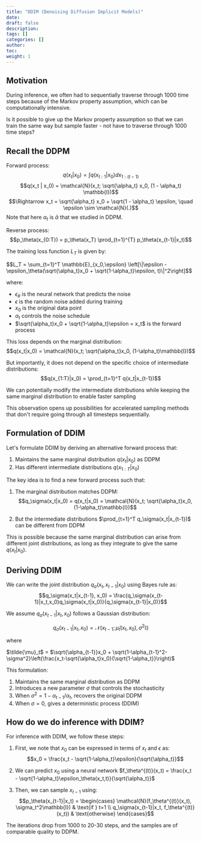```yaml
---
title: "DDIM (Denoising Diffusion Implicit Models)"
date:
draft: false
description:
tags: []
categories: []
author:
toc:
weight: 1
---
```


## Motivation
During inference, we often had to sequentially traverse through 1000 time steps because of the Markov property assumption, which can be computationally intensive. 

Is it possible to give up the Markov property assumption so that we can train the same way but sample faster - not have to traverse through 1000 time steps?

## Recall the DDPM
Forward process:
$$q(x_t | x_0) = \int q(x_{t:1} | x_0) dx_{1:(t-1)}$$
$$q(x_t | x_0) = \mathcal{N}(x_t; \sqrt{\alpha_t} x_0, (1 - \alpha_t) \mathbb{I})$$
$$\Rightarrow x_t = \sqrt{\alpha_t} x_0 + \sqrt{1 - \alpha_t} \epsilon, \quad \epsilon \sim \mathcal{N}(.)$$
Note that here $\alpha_t$ is $\bar{\alpha}$ that we studied in DDPM.


Reverse process:
$$p_\theta(x_{0:T}) = p_\theta(x_T) \prod_{t=1}^{T} p_\theta(x_{t-1}|x_t)$$

The training loss function $L_T$ is given by:
<div class="math-katex">
$$L_T = \sum_{t=1}^T \mathbb{E}_{x_0,\epsilon} \left[\|\epsilon - \epsilon_\theta(\sqrt{\alpha_t}x_0 + \sqrt{1-\alpha_t}\epsilon, t)\|^2\right]$$
</div>

where:
- $\epsilon_\theta$ is the neural network that predicts the noise
- $\epsilon$ is the random noise added during training
- $x_0$ is the original data point
- $\alpha_t$ controls the noise schedule
- $\sqrt{\alpha_t}x_0 + \sqrt{1-\alpha_t}\epsilon = x_t$ is the forward process

This loss depends on the marginal distribution:
$$q(x_t|x_0) = \mathcal{N}(x_t; \sqrt{\alpha_t}x_0, (1-\alpha_t)\mathbb{I})$$

But importantly, it does not depend on the specific choice of intermediate distributions:
$$q(x_{1:T}|x_0) = \prod_{t=1}^T q(x_t|x_{t-1})$$

We can potentially modify the intermediate distributions while keeping the same marginal distribution to enable faster sampling

This observation opens up possibilities for accelerated sampling methods that don't require going through all timesteps sequentially.

## Formulation of DDIM
Let's formulate DDIM by deriving an alternative forward process that:
1. Maintains the same marginal distribution $q(x_t|x_0)$ as DDPM
2. Has different intermediate distributions $q(x_{1:T}|x_0)$

The key idea is to find a new forward process such that:

1. The marginal distribution matches DDPM:
   $$q_\sigma(x_t|x_0) = q(x_t|x_0) = \mathcal{N}(x_t; \sqrt{\alpha_t}x_0, (1-\alpha_t)\mathbb{I})$$

2. But the intermediate distributions $\prod_{t=1}^T q_\sigma(x_t|x_{t-1})$ can be different from DDPM

This is possible because the same marginal distribution can arise from different joint distributions, as long as they integrate to give the same $q(x_t|x_0)$.

## Deriving DDIM
We can write the joint distribution $q_\sigma(x_{t}, x_{t-1}|x_0)$ using Bayes rule as:
   $$q_\sigma(x_t|x_{t-1}, x_0) = \frac{q_\sigma(x_{t-1}|x_t,x_0)q_\sigma(x_t|x_0)}{q_\sigma(x_{t-1}|x_0)}$$

We assume $q_\sigma(x_{t-1}|x_t,x_0)$ follows a Gaussian distribution:

$$q_\sigma(x_{t-1}|x_t,x_0) = \mathcal{N}(x_{t-1}; \tilde{\mu}_t(x_t,x_0), \sigma^2\mathbb{I})$$

where 
<div class="math-katex">$\tilde{\mu}_t$ = $\sqrt{\alpha_{t-1}}x_0 + \sqrt{1-\alpha_{t-1}^2-\sigma^2}\left(\frac{x_t-\sqrt{\alpha_t}x_0}{\sqrt{1-\alpha_t}}\right)$</div>


This formulation:
1. Maintains the same marginal distribution as DDPM
2. Introduces a new parameter $\sigma$ that controls the stochasticity
3. When $\sigma^2 = 1-\alpha_{t-1}/\alpha_t$, recovers the original DDPM
4. When $\sigma = 0$, gives a deterministic process (DDIM)
   
## How do we do inference with DDIM?
For inference with DDIM, we follow these steps:
1. First, we note that $x_0$ can be expressed in terms of $x_t$ and $\epsilon$ as:
   $$x_0 = \frac{x_t - \sqrt{1-\alpha_t}\epsilon}{\sqrt{\alpha_t}}$$

2. We can predict $x_0$ using a neural network $f_\theta^{(t)}(x_t) = \frac{x_t - \sqrt{1-\alpha_t}\epsilon_\theta(x_t,t)}{\sqrt{\alpha_t}}$

3. Then, we can sample $x_{t-1}$ using:
$$p_\theta(x_{t-1}|x_t) = \begin{cases}
\mathcal{N}(f_\theta^{(t)}(x_t), \sigma_t^2\mathbb{I}) & \text{if } t=1 \\
q_\sigma(x_{t-1}|x_t, f_\theta^{(t)}(x_t)) & \text{otherwise}
\end{cases}$$

The iterations drop from 1000 to 20-30 steps, and the samples are of comparable quality to DDPM.